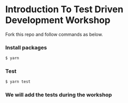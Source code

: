 # Introduction To Test Driven Development Workshop

Fork this repo and follow commands as below.

### Install packages

```sh
$ yarn
```

### Test

```sh
$ yarn test
```

### We will add the tests during the workshop
